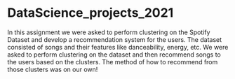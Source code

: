 # DataScience_projects_2021

In this assignment we were asked to perform clustering on the Spotify Dataset and develop a recommendation system for the users.
The dataset consisted of songs and their features like danceability, energy, etc. 
We were asked to perform clustering on the dataset and then recommend songs to the users based on the clusters.
The method of how to recommend from those clusters was on our own!

